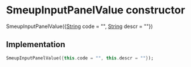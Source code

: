 


# SmeupInputPanelValue constructor







SmeupInputPanelValue({[String](https://api.flutter.dev/flutter/dart-core/String-class.html) code = "", [String](https://api.flutter.dev/flutter/dart-core/String-class.html) descr = ""})





## Implementation

```dart
SmeupInputPanelValue({this.code = "", this.descr = ""});
```







